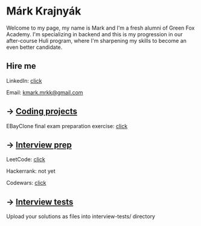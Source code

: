 # Márk Krajnyák

Welcome to my page, my name is Mark and I'm a fresh alumni of Green Fox Academy. I'm specializing in backend and this is my progression in our after-course Huli program, where I'm sharpening my skills to become an even better candidate.

## Hire me
LinkedIn: [click](https://bit.ly/3KEqULG)

Email: kmark.mrkk@gmail.com

## &rarr; [Coding projects](https://github.com/green-fox-academy/definitions/tree/master/project-phase/huli/coding-projects)
EBayClone final exam preparation exercise: [click](https://github.com/Krajmark/eucyon-itself-krajnyak-mark-final-project-continue-in-huli)

## &rarr; [Interview prep](https://github.com/green-fox-academy/teaching-materials/tree/master/interview)
LeetCode: [click](https://leetcode.com/Krajmark)

Hackerrank: not yet <!--- https://www.hackerrank.com/{username} -->

Codewars: [click](https://www.codewars.com/users/Krajmark)

## &rarr; [Interview tests](https://github.com/green-fox-academy/teaching-materials/tree/master/project-phase/tech-interview-tests)
Upload your solutions as files into interview-tests/ directory


